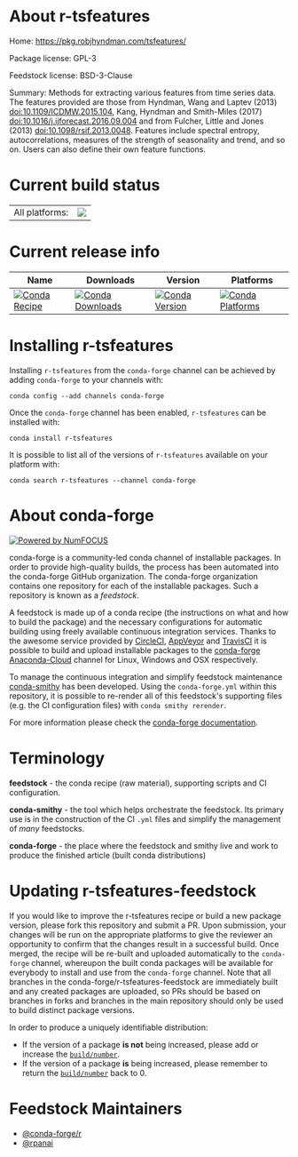 About r-tsfeatures
==================

Home: https://pkg.robjhyndman.com/tsfeatures/

Package license: GPL-3

Feedstock license: BSD-3-Clause

Summary: Methods for extracting various features from time series data. The features provided are those from Hyndman, Wang and Laptev (2013) <doi:10.1109/ICDMW.2015.104>, Kang, Hyndman and Smith-Miles (2017) <doi:10.1016/j.ijforecast.2016.09.004> and from Fulcher, Little and Jones (2013) <doi:10.1098/rsif.2013.0048>. Features include spectral entropy, autocorrelations, measures of the strength of seasonality and trend, and so on. Users can also define their own feature functions.



Current build status
====================


<table><tr><td>All platforms:</td>
    <td>
      <a href="https://dev.azure.com/conda-forge/feedstock-builds/_build/latest?definitionId=10599&branchName=master">
        <img src="https://dev.azure.com/conda-forge/feedstock-builds/_apis/build/status/r-tsfeatures-feedstock?branchName=master">
      </a>
    </td>
  </tr>
</table>

Current release info
====================

| Name | Downloads | Version | Platforms |
| --- | --- | --- | --- |
| [![Conda Recipe](https://img.shields.io/badge/recipe-r--tsfeatures-green.svg)](https://anaconda.org/conda-forge/r-tsfeatures) | [![Conda Downloads](https://img.shields.io/conda/dn/conda-forge/r-tsfeatures.svg)](https://anaconda.org/conda-forge/r-tsfeatures) | [![Conda Version](https://img.shields.io/conda/vn/conda-forge/r-tsfeatures.svg)](https://anaconda.org/conda-forge/r-tsfeatures) | [![Conda Platforms](https://img.shields.io/conda/pn/conda-forge/r-tsfeatures.svg)](https://anaconda.org/conda-forge/r-tsfeatures) |

Installing r-tsfeatures
=======================

Installing `r-tsfeatures` from the `conda-forge` channel can be achieved by adding `conda-forge` to your channels with:

```
conda config --add channels conda-forge
```

Once the `conda-forge` channel has been enabled, `r-tsfeatures` can be installed with:

```
conda install r-tsfeatures
```

It is possible to list all of the versions of `r-tsfeatures` available on your platform with:

```
conda search r-tsfeatures --channel conda-forge
```


About conda-forge
=================

[![Powered by NumFOCUS](https://img.shields.io/badge/powered%20by-NumFOCUS-orange.svg?style=flat&colorA=E1523D&colorB=007D8A)](http://numfocus.org)

conda-forge is a community-led conda channel of installable packages.
In order to provide high-quality builds, the process has been automated into the
conda-forge GitHub organization. The conda-forge organization contains one repository
for each of the installable packages. Such a repository is known as a *feedstock*.

A feedstock is made up of a conda recipe (the instructions on what and how to build
the package) and the necessary configurations for automatic building using freely
available continuous integration services. Thanks to the awesome service provided by
[CircleCI](https://circleci.com/), [AppVeyor](https://www.appveyor.com/)
and [TravisCI](https://travis-ci.com/) it is possible to build and upload installable
packages to the [conda-forge](https://anaconda.org/conda-forge)
[Anaconda-Cloud](https://anaconda.org/) channel for Linux, Windows and OSX respectively.

To manage the continuous integration and simplify feedstock maintenance
[conda-smithy](https://github.com/conda-forge/conda-smithy) has been developed.
Using the ``conda-forge.yml`` within this repository, it is possible to re-render all of
this feedstock's supporting files (e.g. the CI configuration files) with ``conda smithy rerender``.

For more information please check the [conda-forge documentation](https://conda-forge.org/docs/).

Terminology
===========

**feedstock** - the conda recipe (raw material), supporting scripts and CI configuration.

**conda-smithy** - the tool which helps orchestrate the feedstock.
                   Its primary use is in the construction of the CI ``.yml`` files
                   and simplify the management of *many* feedstocks.

**conda-forge** - the place where the feedstock and smithy live and work to
                  produce the finished article (built conda distributions)


Updating r-tsfeatures-feedstock
===============================

If you would like to improve the r-tsfeatures recipe or build a new
package version, please fork this repository and submit a PR. Upon submission,
your changes will be run on the appropriate platforms to give the reviewer an
opportunity to confirm that the changes result in a successful build. Once
merged, the recipe will be re-built and uploaded automatically to the
`conda-forge` channel, whereupon the built conda packages will be available for
everybody to install and use from the `conda-forge` channel.
Note that all branches in the conda-forge/r-tsfeatures-feedstock are
immediately built and any created packages are uploaded, so PRs should be based
on branches in forks and branches in the main repository should only be used to
build distinct package versions.

In order to produce a uniquely identifiable distribution:
 * If the version of a package **is not** being increased, please add or increase
   the [``build/number``](https://conda.io/docs/user-guide/tasks/build-packages/define-metadata.html#build-number-and-string).
 * If the version of a package **is** being increased, please remember to return
   the [``build/number``](https://conda.io/docs/user-guide/tasks/build-packages/define-metadata.html#build-number-and-string)
   back to 0.

Feedstock Maintainers
=====================

* [@conda-forge/r](https://github.com/conda-forge/r/)
* [@rpanai](https://github.com/rpanai/)

